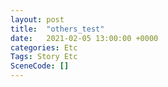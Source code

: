 ```yaml
---
layout: post
title:  "others_test"
date:   2021-02-05 13:00:00 +0000
categories: Etc
Tags: Story Etc
SceneCode: []
---
```

